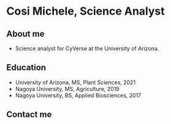 # Cosi Michele, Science Analyst

## About me

- Science analyst for CyVerse at the University of Arizona.

## Education

- University of Arizona, MS, Plant Sciences, 2021
- Nagoya University, MS, Agriculture, 2019
- Nagoya University, BS, Applied Biosciences, 2017

## Contact me